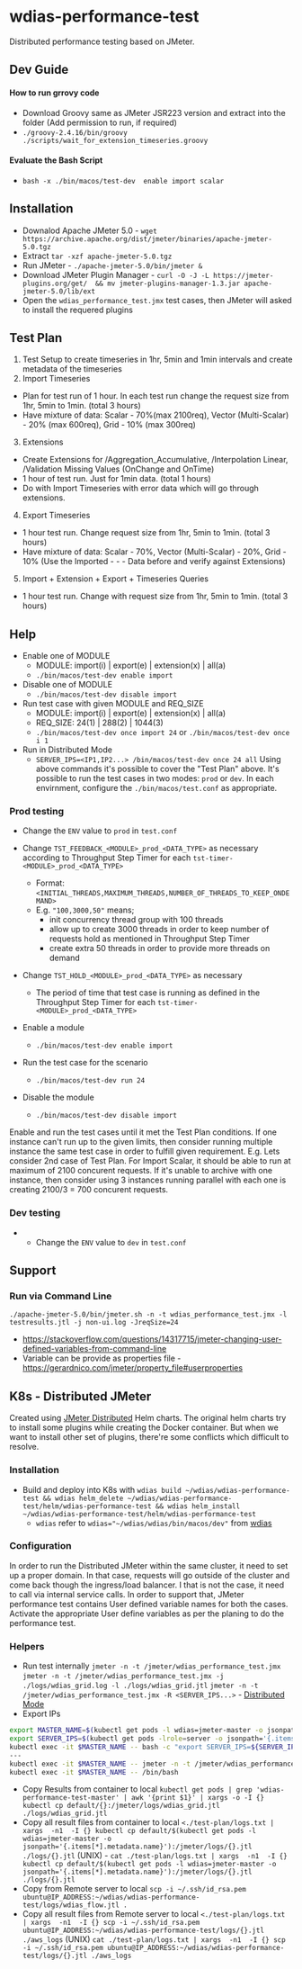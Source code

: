 # wdias-performance-test
Distributed performance testing based on JMeter.

## Dev Guide
#### How to run grrovy code
- Download Groovy same as JMeter JSR223 version and extract into the folder (Add permission to run, if required)
- `./groovy-2.4.16/bin/groovy ./scripts/wait_for_extension_timeseries.groovy`
#### Evaluate the Bash Script
- `bash -x ./bin/macos/test-dev  enable import scalar`

## Installation
- Downalod Apache JMeter 5.0 - `wget https://archive.apache.org/dist/jmeter/binaries/apache-jmeter-5.0.tgz`
- Extract `tar -xzf apache-jmeter-5.0.tgz`
- Run JMeter - `./apache-jmeter-5.0/bin/jmeter &`
- Download JMeter Plugin Manager - `curl -O -J -L https://jmeter-plugins.org/get/  && mv jmeter-plugins-manager-1.3.jar apache-jmeter-5.0/lib/ext`
- Open the `wdias_performance_test.jmx` test cases, then JMeter will asked to install the requered plugins

## Test Plan
1. Test Setup to create timeseries in 1hr, 5min and 1min intervals and create metadata of the timeseries
2. Import Timeseries
  - Plan for test run of 1 hour. In each test run change the request size from 1hr, 5min to 1min. (total 3 hours)
  - Have mixture of data: Scalar - 70%(max 2100req), Vector (Multi-Scalar) - 20% (max 600req), Grid - 10% (max 300req)
3. Extensions
  - Create Extensions for /Aggregation_Accumulative, /Interpolation Linear, /Validation Missing Values (OnChange and OnTime)
  - 1 hour of test run. Just for 1min data. (total 1 hours)
  - Do with Import Timeseries with error data which will go through extensions.
4. Export Timeseries
  - 1 hour test run. Change request size from 1hr, 5min to 1min. (total 3 hours)
  - Have mixture of data: Scalar - 70%, Vector (Multi-Scalar) - 20%, Grid - 10% (Use the Imported - - - Data before and verify against Extensions)
5. Import + Extension + Export + Timeseries Queries
  - 1 hour test run. Change with request size from 1hr, 5min to 1min. (total 3 hours)

## Help
- Enable one of MODULE
  - MODULE: import(i) | export(e) | extension(x) | all(a)
  - `./bin/macos/test-dev enable import`
- Disable one of MODULE
  - `./bin/macos/test-dev disable import`
- Run test case with given MODULE and REQ_SIZE
  - MODULE: import(i) | export(e) | extension(x) | all(a)
  - REQ_SIZE: 24(1) | 288(2) | 1044(3)
  - `./bin/macos/test-dev once import 24` or `./bin/macos/test-dev once i 1`
- Run in Distributed Mode
  - `SERVER_IPS=<IP1,IP2...> /bin/macos/test-dev once 24 all`
Using above commands it's possible to cover the "Test Plan" above.
It's possible to run the test cases in two modes: `prod` or `dev`. In each envirnment, configure the `./bin/macos/test.conf` as appropriate. 

### Prod testing
- Change the `ENV` value to `prod` in `test.conf`
- Change `TST_FEEDBACK_<MODULE>_prod_<DATA_TYPE>` as necessary according to Throughput Step Timer for each `tst-timer-<MODULE>_prod_<DATA_TYPE>`
  - Format: `<INITIAL_THREADS,MAXIMUM_THREADS,NUMBER_OF_THREADS_TO_KEEP_ONDEMAND>`
  - E.g. `"100,3000,50"` means;
    - init concurrency thread group with 100 threads
    - allow up to create 3000 threads in order to keep number of requests hold as mentioned in Throughput Step Timer
    - create extra 50 threads in order to provide more threads on demand
- Change `TST_HOLD_<MODULE>_prod_<DATA_TYPE>` as necessary
  - The period of time that test case is running as defined in the Throughput Step Timer for each `tst-timer-<MODULE>_prod_<DATA_TYPE>`

- Enable a module
  - `./bin/macos/test-dev enable import`
- Run the test case for the scenario
  - `./bin/macos/test-dev run 24`
- Disable the module
  - `./bin/macos/test-dev disable import`

Enable and run the test cases until it met the Test Plan conditions. If one instance can't run up to the given limits, then consider running multiple instance the same test case in order to fulfill given requirement.
E.g. Lets consider 2nd case of Test Plan. For Import Scalar, it should be able to run at maximum of 2100 concurent requests. If it's unable to archive with one instance, then consider using 3 instances running parallel with each one is creating 2100/3 = 700 concurent requests.

### Dev testing
- - Change the `ENV` value to `dev` in `test.conf`

## Support
### Run via Command Line
```
./apache-jmeter-5.0/bin/jmeter.sh -n -t wdias_performance_test.jmx -l testresults.jtl -j non-ui.log -JreqSize=24
```
- https://stackoverflow.com/questions/14317715/jmeter-changing-user-defined-variables-from-command-line
- Variable can be provide as properties file - https://gerardnico.com/jmeter/property_file#userproperties

## K8s - Distributed JMeter
Created using [JMeter Distributed](https://github.com/helm/charts/tree/master/stable/distributed-jmeter) Helm charts.
The original helm charts try to install some plugins while creating the Docker container. But when we want to install other set of plugins, there're some conflicts which difficult to resolve.
### Installation
- Build and deploy into K8s with `wdias build ~/wdias/wdias-performance-test && wdias helm_delete ~/wdias/wdias-performance-test/helm/wdias-performance-test && wdias helm_install ~/wdias/wdias-performance-test/helm/wdias-performance-test`
  - `wdias` refer to `wdias="~/wdias/wdias/bin/macos/dev"` from [wdias](https://github.com/wdias/wdias)
### Configuration
In order to run the Distributed JMeter within the same cluster, it need to set up a proper domain. In that case, requests will go outside of the cluster and come back though the ingress/load balancer.
I that is not the case, it need to call via internal service calls. In order to support that, JMeter performance test contains User defined variable names for both the cases. Activate the appropriate User define variables as per the planing to do the performance test.

### Helpers
- Run test internally
`jmeter -n -t /jmeter/wdias_performance_test.jmx`
`jmeter -n -t /jmeter/wdias_performance_test.jmx -j ./logs/wdias_grid.log -l ./logs/wdias_grid.jtl`
`jmeter -n -t /jmeter/wdias_performance_test.jmx -R <SERVER_IPS...>` - [Distributed Mode](http://www.testautomationguru.com/jmeter-distributed-load-testing-using-docker/)
- Export IPs
```sh
export MASTER_NAME=$(kubectl get pods -l wdias=jmeter-master -o jsonpath='{.items[*].metadata.name}')
export SERVER_IPS=$(kubectl get pods -lrole=server -o jsonpath='{.items[*].status.podIP}' | tr ' ' ',')
kubectl exec -it $MASTER_NAME -- bash -c "export SERVER_IPS=${SERVER_IPS}; ./test-plan/test_plan.sh /jmeter run 24" &
---
kubectl exec -it $MASTER_NAME -- jmeter -n -t /jmeter/wdias_performance_test.jmx -R $SERVER_IPS
kubectl exec -it $MASTER_NAME -- /bin/bash
```
- Copy Results from container to local
`kubectl get pods | grep 'wdias-performance-test-master' | awk '{print $1}' | xargs -o -I {} kubectl cp default/{}:/jmeter/logs/wdias_grid.jtl ./logs/wdias_grid.jtl`
- Copy all result files from container to local
`<./test-plan/logs.txt | xargs  -n1  -I {} kubectl cp default/$(kubectl get pods -l wdias=jmeter-master -o jsonpath='{.items[*].metadata.name}'):/jmeter/logs/{}.jtl ./logs/{}.jtl`
(UNIX) - `cat ./test-plan/logs.txt | xargs  -n1  -I {} kubectl cp default/$(kubectl get pods -l wdias=jmeter-master -o jsonpath='{.items[*].metadata.name}'):/jmeter/logs/{}.jtl ./logs/{}.jtl`
- Copy from Remote server to local
`scp -i ~/.ssh/id_rsa.pem ubuntu@IP_ADDRESS:~/wdias/wdias-performance-test/logs/wdias_flow.jtl .`
- Copy all result files from Remote server to local
`<./test-plan/logs.txt | xargs  -n1  -I {} scp -i ~/.ssh/id_rsa.pem ubuntu@IP_ADDRESS:~/wdias/wdias-performance-test/logs/{}.jtl ./aws_logs`
(UNIX) `cat ./test-plan/logs.txt | xargs  -n1  -I {} scp -i ~/.ssh/id_rsa.pem ubuntu@IP_ADDRESS:~/wdias/wdias-performance-test/logs/{}.jtl ./aws_logs`
